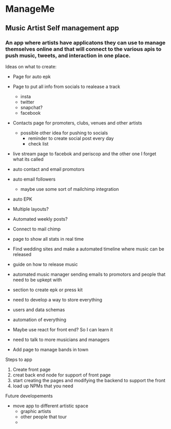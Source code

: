 # ManageMe
## Music Artist Self management app

### An app where artists have applicatons they can use to manage themselves online and that will connect to the various apis to push music, tweets, and interaction in one place.


Ideas on what to create:
- Page for auto epk
- Page to put all info from socials to realease a track
    - insta
    - twitter
    - snapchat?
    - facebook
- Contacts page for promoters, clubs, venues and other artists
    * possible other idea for pushing to socials
        - reminder to create social post every day
        - check list

- live stream page to facebok and periscop and the other one I forget what its called
- auto contact and email promotors
- auto email followers
    - maybe use some sort of mailchimp integration
- auto EPK
- Multiple layouts?
- Automated weekly posts?
- Connect to mail chimp
- page to show all stats in real time



- Find wedding sites and make a automated timeline where music can be released

- guide on how to release music

- automated music manager sending emails to promotors and people that need to be upkept with

- section to create epk or press kit

- need to develop a way to store everything

- users and data schemas
- automation of everything
- Maybe use react for front end? So I can learn it

- need to talk to more musicians and managers
- Add page to manage bands in town 


Steps to app 

1. Create front page
2. creat back end node for support of front page
3. start creating the pages and modifying the backend to support the front
4. load up NPMs that you need


Future developements
- move app to different artistic space
    - graphic artists
    - other people that tour
    - 
